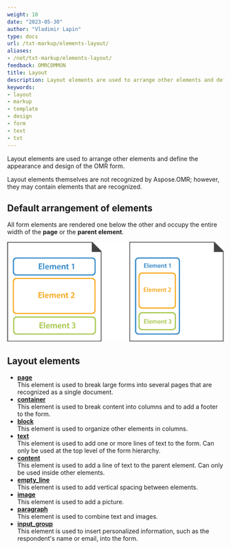 ```yaml
---
weight: 10
date: "2023-05-30"
author: "Vladimir Lapin"
type: docs
url: /txt-markup/elements-layout/
aliases:
- /net/txt-markup/elements-layout/
feedback: OMRCOMMON
title: Layout
description: Layout elements are used to arrange other elements and define the appearance and design of the OMR form.
keywords:
- layout
- markup
- template
- design
- form
- text
- txt
---
```


Layout elements are used to arrange other elements and define the appearance and design of the OMR form. 

Layout elements themselves are not recognized by Aspose.OMR; however, they may contain elements that are recognized.

## Default arrangement of elements

All form elements are rendered one below the other and occupy the entire width of the **page** or the **parent element**.

![Default arrangement of elements](default-layout.png)

## Layout elements

- [**page**](/omr/txt-markup/page/)  
  This element is used to break large forms into several pages that are recognized as a single document.
- [**container**](/omr/txt-markup/container/)  
  This element is used to break content into columns and to add a footer to the form.
- [**block**](/omr/txt-markup/block/)  
  This element is used to organize other elements in columns.
- [**text**](/omr/txt-markup/text/)  
  This element is used to add one or more lines of text to the form. Can only be used at the top level of the form hierarchy.
- [**content**](/omr/txt-markup/content/)  
  This element is used to add a line of text to the parent element. Can only be used inside other elements.
- [**empty_line**](/omr/txt-markup/empty_line/)  
  This element is used to add vertical spacing between elements.
- [**image**](/omr/txt-markup/image/)  
  This element is used to add a picture.
- [**paragraph**](/omr/txt-markup/paragraph/)  
  This element is used to combine text and images.
- [**input_group**](/omr/txt-markup/input_group/)  
  This element is used to insert personalized information, such as the respondent's name or email, into the form.
